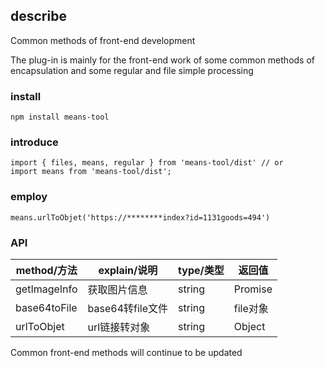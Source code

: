 
## describe

Common methods of front-end development

The plug-in is mainly for the front-end work of some common methods of encapsulation and some regular and file simple processing

### install

```
npm install means-tool
```

### introduce

```
import { files, means, regular } from 'means-tool/dist' // or
import means from 'means-tool/dist';
```

### employ

```
means.urlToObjet('https://********index?id=1131goods=494')
```

### API

| method/方法 | explain/说明 | type/类型 | 返回值 |
| --- | --- | --- | --- |
| getImageInfo | 获取图片信息 | string | Promise |
| base64toFile | base64转file文件 | string | file对象 |
| urlToObjet | url链接转对象 | string | Object  |


Common front-end methods will continue to be updated